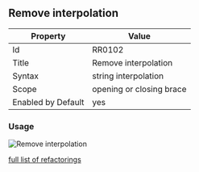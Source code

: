 ## Remove interpolation

Property | Value
--- | --- 
Id | RR0102
Title | Remove interpolation
Syntax | string interpolation
Scope | opening or closing brace
Enabled by Default | yes

### Usage

![Remove interpolation](../../images/refactorings/RemoveInterpolation.png)

[full list of refactorings](Refactorings.md)
